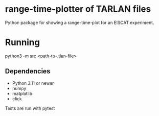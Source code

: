 # range-time-plotter of TARLAN files

Python package for showing a range-time-plot for an EISCAT experiment. 




# Running
python3 -m src <path-to-.tlan-file>

## Dependencies
- Python 3.11 or newer
- numpy 
- matplotlib
- click

Tests are run with pytest

